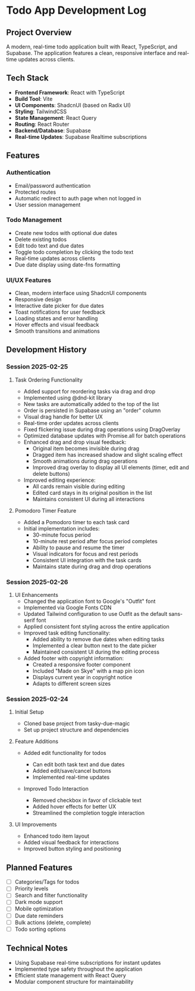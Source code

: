 # Todo App Development Log

## Project Overview
A modern, real-time todo application built with React, TypeScript, and Supabase. The application features a clean, responsive interface and real-time updates across clients.

## Tech Stack
- **Frontend Framework**: React with TypeScript
- **Build Tool**: Vite
- **UI Components**: ShadcnUI (based on Radix UI)
- **Styling**: TailwindCSS
- **State Management**: React Query
- **Routing**: React Router
- **Backend/Database**: Supabase
- **Real-time Updates**: Supabase Realtime subscriptions

## Features

### Authentication
- Email/password authentication
- Protected routes
- Automatic redirect to auth page when not logged in
- User session management

### Todo Management
- Create new todos with optional due dates
- Delete existing todos
- Edit todo text and due dates
- Toggle todo completion by clicking the todo text
- Real-time updates across clients
- Due date display using date-fns formatting

### UI/UX Features
- Clean, modern interface using ShadcnUI components
- Responsive design
- Interactive date picker for due dates
- Toast notifications for user feedback
- Loading states and error handling
- Hover effects and visual feedback
- Smooth transitions and animations

## Development History

### Session 2025-02-25
1. Task Ordering Functionality
   - Added support for reordering tasks via drag and drop
   - Implemented using @dnd-kit library
   - New tasks are automatically added to the top of the list
   - Order is persisted in Supabase using an "order" column
   - Visual drag handle for better UX
   - Real-time order updates across clients
   - Fixed flickering issue during drag operations using DragOverlay
   - Optimized database updates with Promise.all for batch operations
   - Enhanced drag and drop visual feedback:
     - Original item becomes invisible during drag
     - Dragged item has increased shadow and slight scaling effect
     - Smooth animations during drag operations
     - Improved drag overlay to display all UI elements (timer, edit and delete buttons)
   - Improved editing experience:
     - All cards remain visible during editing
     - Edited card stays in its original position in the list
     - Maintains consistent UI during all interactions

2. Pomodoro Timer Feature
   - Added a Pomodoro timer to each task card
   - Initial implementation includes:
     - 30-minute focus period
     - 10-minute rest period after focus period completes
     - Ability to pause and resume the timer
     - Visual indicators for focus and rest periods
     - Consistent UI integration with the task cards
     - Maintains state during drag and drop operations

### Session 2025-02-26
1. UI Enhancements
   - Changed the application font to Google's "Outfit" font
   - Implemented via Google Fonts CDN
   - Updated Tailwind configuration to use Outfit as the default sans-serif font
   - Applied consistent font styling across the entire application
   - Improved task editing functionality:
     - Added ability to remove due dates when editing tasks
     - Implemented a clear button next to the date picker
     - Maintained consistent UI during the editing process
   - Added footer with copyright information:
     - Created a responsive footer component
     - Included "Made on Skye" with a map pin icon
     - Displays current year in copyright notice
     - Adapts to different screen sizes

### Session 2025-02-24
1. Initial Setup
   - Cloned base project from tasky-due-magic
   - Set up project structure and dependencies

2. Feature Additions
   - Added edit functionality for todos
     - Can edit both task text and due dates
     - Added edit/save/cancel buttons
     - Implemented real-time updates
   
   - Improved Todo Interaction
     - Removed checkbox in favor of clickable text
     - Added hover effects for better UX
     - Streamlined the completion toggle interaction

3. UI Improvements
   - Enhanced todo item layout
   - Added visual feedback for interactions
   - Improved button styling and positioning

## Planned Features
- [ ] Categories/Tags for todos
- [ ] Priority levels
- [ ] Search and filter functionality
- [ ] Dark mode support
- [ ] Mobile optimization
- [ ] Due date reminders
- [ ] Bulk actions (delete, complete)
- [ ] Todo sorting options

## Technical Notes
- Using Supabase real-time subscriptions for instant updates
- Implemented type safety throughout the application
- Efficient state management with React Query
- Modular component structure for maintainability
